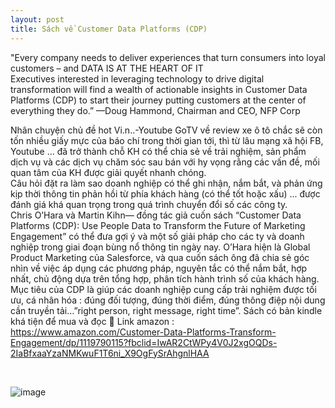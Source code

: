 ```yaml
---
layout: post
title: Sách về Customer Data Platforms (CDP)
---
```

"Every company needs to deliver experiences that turn consumers into loyal customers – and DATA IS AT THE HEART OF IT   
Executives interested in leveraging technology to drive digital transformation will find a wealth of actionable insights in Customer Data Platforms (CDP) to start their journey putting customers at the center of everything they do.”
—Doug Hammond, Chairman and CEO, NFP Corp
<br/>

Nhân chuyện chủ đề hot Vi.n..-Youtube GoTV về review xe ô tô chắc sẽ còn tốn nhiều giấy mực của báo chí trong thời gian tới, thì từ lâu mạng xã hội FB, Youtube ...  đã trở thành chỗ KH có thể chia sẻ về trải nghiệm, sản phẩm dịch vụ và các dịch vụ chăm sóc sau bán với hy vọng rằng các vấn đề, mối quan tâm của KH được giải quyết nhanh chóng.
<br/>
Câu hỏi đặt ra làm sao doanh nghiệp có thể ghi nhận, nắm bắt, và phản ứng kịp thời thông tin phản hồi từ phía khách hàng (có thể tốt hoặc xấu) ... được đánh giá khá quan trọng trong quá trình chuyển đổi số các công ty.
<br/>
Chris O’Hara và Martin Kihn— đồng tác giả cuốn sách “Customer Data Platforms (CDP): Use People Data to Transform the Future of Marketing Engagement” có thể đưa gợi ý và một số giải pháp cho các ty và doanh nghiệp trong giai đoạn bùng nổ thông tin ngày nay.
O’Hara hiện là Global Product Marketing của Salesforce, và qua cuốn sách ông đã chia sẻ góc nhìn về việc áp dụng các phương pháp, nguyên tắc có thể nắm bắt, hợp nhất, chủ động dựa trên tổng hợp, phân tích hành trình số của khách hàng. Mục tiêu của CDP là giúp các doanh nghiệp cung cấp trải nghiệm được tối ưu, cá nhân hóa : đúng đối tượng, đúng thời điểm, đúng thông điệp nội dung cần truyền tải…”right person, right message, right time”. Sách có bản kindle khá tiện để mua và đọc 
🙂 Link amazon :
 <https://www.amazon.com/Customer-Data-Platforms-Transform-Engagement/dp/1119790115?fbclid=IwAR2CtWPy4V0J2xgOQDs-2IaBfxaaYzaNMKwuF1T6ni_X9OgFySrAhgnlHAA>

<br/>

![image](https://user-images.githubusercontent.com/52438010/116116318-390ff200-a6e5-11eb-85af-21798245270c.png)

